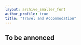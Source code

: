 ```yaml
---
layout: archive_smaller_font
author_profile: true
title: "Travel and Accommodation"
---
```

## To be annonced

